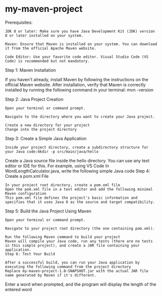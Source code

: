 # my-maven-project
Prerequisites:

    JDK 8 or later: Make sure you have Java Development Kit (JDK) version 8 or later installed on your system.

    Maven: Ensure that Maven is installed on your system. You can download it from the official Apache Maven website.

    Code Editor: Use your favorite code editor. Visual Studio Code (VS Code) is recommended but not mandatory.

Step 1: Maven Installation

If you haven't already, install Maven by following the instructions on the official Maven website. After installation, verify that Maven is correctly installed by running the following command in your terminal: mvn -version

Step 2: Java Project Creation

    Open your terminal or command prompt.

    Navigate to the directory where you want to create your Java project.

    Create a new directory for your project
    Change into the project directory
Step 3: Create a Simple Java Application

    Inside your project directory, create a subdirectory structure for your Java code:mkdir -p src/main/java/hello
Create a Java source file inside the hello directory. You can use any text editor or IDE for this. For example, using VS Code
In WordLengthCalculator.java, write the following simple Java code 
Step 4: Create a pom.xml File

    In your project root directory, create a pom.xml file 
    Open the pom.xml file in a text editor and add the following minimal Maven configuration 
    This pom.xml file defines the project's basic information and specifies that it uses Java 8 as the source and target compatibility. 
 Step 5: Build the Java Project Using Maven

    Open your terminal or command prompt.

    Navigate to your project root directory (the one containing pom.xml).

    Run the following Maven command to build your project 
    Maven will compile your Java code, run any tests (there are no tests in this simple project), and create a JAR file containing your application. 
    Step 6: Test Your Build

    After a successful build, you can run your Java application by executing the following command from the project directory 
    Replace my-maven-project-1.0-SNAPSHOT.jar with the actual JAR file name generated by Maven if it's different.

Enter a word when prompted, and the program will display the length of the entered word
